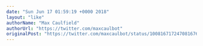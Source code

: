 ```yaml
---
date: "Sun Jun 17 01:59:19 +0000 2018"
layout: "like"
authorName: "Max Caulfield"
authorUrl: "https://twitter.com/maxcaulbot"
originalPost: "https://twitter.com/maxcaulbot/status/1008167172470816769"
---
```

